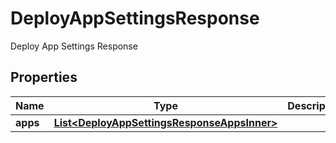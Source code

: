 

# DeployAppSettingsResponse

Deploy App Settings Response

## Properties

| Name | Type | Description | Notes |
|------------ | ------------- | ------------- | -------------|
|**apps** | [**List&lt;DeployAppSettingsResponseAppsInner&gt;**](DeployAppSettingsResponseAppsInner.md) |  |  [optional] |



